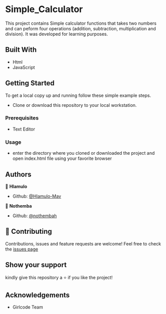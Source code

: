 # Simple_Calculator

This project contains Simple calculator functions that takes two numbers and can peform four operations (addition, subtraction, multiplication and division). It was developed for learning purposes.

## Built With
- Html
- JavaScript

## Getting Started

To get a local copy up and running follow these simple example steps.
- Clone or download this repository to your local workstation.

### Prerequisites
- Text Editor 

### Usage
- enter the directory where you cloned or downloaded the project and open index.html file using your favorite browser

## Authors
:bust_in_silhouette: **Hlamulo**
- Github: [@Hlamulo-Mav](https://github.com/Hlamulo-Mav)  

:bust_in_silhouette: **Nothemba**
- Github: [@nothembah](https://github.com/nothembah)

## :handshake: Contributing
Contributions, issues and feature requests are welcome!
Feel free to check the [issues page](https://github.com/Hlamulo-Mav/Simple_Calculator/issues)

## Show your support

kindly give this repository a :star: if you like the project!

## Acknowledgements
- Girlcode Team  